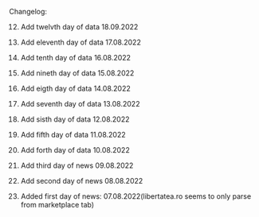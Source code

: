 Changelog:

12. Add twelvth day of data 18.09.2022

11. Add eleventh day of data 17.08.2022

10. Add tenth day of data 16.08.2022

9. Add nineth day of data 15.08.2022

8. Add eigth day of data 14.08.2022

7. Add seventh day of data 13.08.2022

6. Add sisth day of data 12.08.2022

5. Add fifth day of data 11.08.2022

4. Add forth day of data 10.08.2022

3. Add third day of news 09.08.2022

2. Add second day of news 08.08.2022

1. Added first day of news: 07.08.2022(libertatea.ro seems to only parse from marketplace tab)
